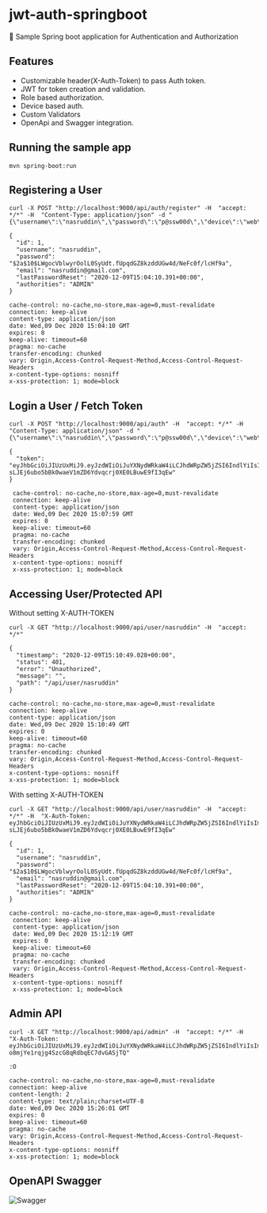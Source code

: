 # jwt-auth-springboot
:key: Sample Spring boot application for Authentication and Authorization

## Features
* Customizable header(X-Auth-Token) to pass Auth token.
* JWT for token creation and validation.
* Role based authorization.
* Device based auth.
* Custom Validators
* OpenApi and Swagger integration.


## Running the sample app
```
mvn spring-boot:run
```

## Registering a User
```
curl -X POST "http://localhost:9000/api/auth/register" -H  "accept: */*" -H  "Content-Type: application/json" -d "{\"username\":\"nasruddin\",\"password\":\"p@ssw00d\",\"device\":\"web\",\"email\":\"nasruddin@gmail.com\"}"
```

```
{
  "id": 1,
  "username": "nasruddin",
  "password": "$2a$10$LWgocVblwyrOolL0SyUdt.fUpqdGZ8kzddUGw4d/NeFc0f/lcHf9a",
  "email": "nasruddin@gmail.com",
  "lastPasswordReset": "2020-12-09T15:04:10.391+00:00",
  "authorities": "ADMIN"
}

cache-control: no-cache,no-store,max-age=0,must-revalidate 
connection: keep-alive 
content-type: application/json 
date: Wed,09 Dec 2020 15:04:10 GMT 
expires: 0 
keep-alive: timeout=60 
pragma: no-cache 
transfer-encoding: chunked 
vary: Origin,Access-Control-Request-Method,Access-Control-Request-Headers 
x-content-type-options: nosniff 
x-xss-protection: 1; mode=block 
```

## Login a User / Fetch Token
```
curl -X POST "http://localhost:9000/api/auth" -H  "accept: */*" -H  "Content-Type: application/json" -d "{\"username\":\"nasruddin\",\"password\":\"p@ssw00d\",\"device\":\"web\"}"
```
```
{
  "token": "eyJhbGciOiJIUzUxMiJ9.eyJzdWIiOiJuYXNydWRkaW4iLCJhdWRpZW5jZSI6IndlYiIsImNyZWF0ZWQiOjE2MDc1MjY0NzkzMjEsImV4cCI6MTYwODEzMTI3OX0.AWNn3WcAo8E65r2nT049fKBhQoPVoAeNpENvPQp-sLJEj6ubo5bBk0waeV1mZD6Ydvqcrj0XE0LBuwE9fI3qEw"
}

 cache-control: no-cache,no-store,max-age=0,must-revalidate 
 connection: keep-alive 
 content-type: application/json 
 date: Wed,09 Dec 2020 15:07:59 GMT 
 expires: 0 
 keep-alive: timeout=60 
 pragma: no-cache 
 transfer-encoding: chunked 
 vary: Origin,Access-Control-Request-Method,Access-Control-Request-Headers 
 x-content-type-options: nosniff 
 x-xss-protection: 1; mode=block 
```

## Accessing User/Protected API

Without setting X-AUTH-TOKEN
```
curl -X GET "http://localhost:9000/api/user/nasruddin" -H  "accept: */*"
```
```
{
  "timestamp": "2020-12-09T15:10:49.028+00:00",
  "status": 401,
  "error": "Unauthorized",
  "message": "",
  "path": "/api/user/nasruddin"
}

cache-control: no-cache,no-store,max-age=0,must-revalidate 
connection: keep-alive 
content-type: application/json 
date: Wed,09 Dec 2020 15:10:49 GMT 
expires: 0 
keep-alive: timeout=60 
pragma: no-cache 
transfer-encoding: chunked 
vary: Origin,Access-Control-Request-Method,Access-Control-Request-Headers 
x-content-type-options: nosniff 
x-xss-protection: 1; mode=block 
```

With setting X-AUTH-TOKEN
```
curl -X GET "http://localhost:9000/api/user/nasruddin" -H  "accept: */*" -H  "X-Auth-Token: eyJhbGciOiJIUzUxMiJ9.eyJzdWIiOiJuYXNydWRkaW4iLCJhdWRpZW5jZSI6IndlYiIsImNyZWF0ZWQiOjE2MDc1MjY0NzkzMjEsImV4cCI6MTYwODEzMTI3OX0.AWNn3WcAo8E65r2nT049fKBhQoPVoAeNpENvPQp-sLJEj6ubo5bBk0waeV1mZD6Ydvqcrj0XE0LBuwE9fI3qEw"
```
```
{
  "id": 1,
  "username": "nasruddin",
  "password": "$2a$10$LWgocVblwyrOolL0SyUdt.fUpqdGZ8kzddUGw4d/NeFc0f/lcHf9a",
  "email": "nasruddin@gmail.com",
  "lastPasswordReset": "2020-12-09T15:04:10.391+00:00",
  "authorities": "ADMIN"
}

cache-control: no-cache,no-store,max-age=0,must-revalidate 
 connection: keep-alive 
 content-type: application/json 
 date: Wed,09 Dec 2020 15:12:19 GMT 
 expires: 0 
 keep-alive: timeout=60 
 pragma: no-cache 
 transfer-encoding: chunked 
 vary: Origin,Access-Control-Request-Method,Access-Control-Request-Headers 
 x-content-type-options: nosniff 
 x-xss-protection: 1; mode=block 
```

## Admin API
```
curl -X GET "http://localhost:9000/api/admin" -H  "accept: */*" -H  "X-Auth-Token: eyJhbGciOiJIUzUxMiJ9.eyJzdWIiOiJuYXNydWRkaW4iLCJhdWRpZW5jZSI6IndlYiIsImNyZWF0ZWQiOjE2MDc1Mjc1MTUzNjMsImV4cCI6MTYwODEzMjMxNX0.zHcWtUW43dXOQs8WGy1ItrMyc8gyBNf8j_irFz09lGkR7flYsNi3-o8mjYe1rqjg4SzcG8qRdbqEC7dvGASjTQ"
```
```
:O

cache-control: no-cache,no-store,max-age=0,must-revalidate 
connection: keep-alive 
content-length: 2 
content-type: text/plain;charset=UTF-8 
date: Wed,09 Dec 2020 15:26:01 GMT 
expires: 0 
keep-alive: timeout=60 
pragma: no-cache 
vary: Origin,Access-Control-Request-Method,Access-Control-Request-Headers 
x-content-type-options: nosniff 
x-xss-protection: 1; mode=block 
```

## OpenAPI Swagger
![Swagger](https://github.com/Nasruddin/spring-boot-jwt-auth/blob/master/images/swagger.PNG?raw=true)
